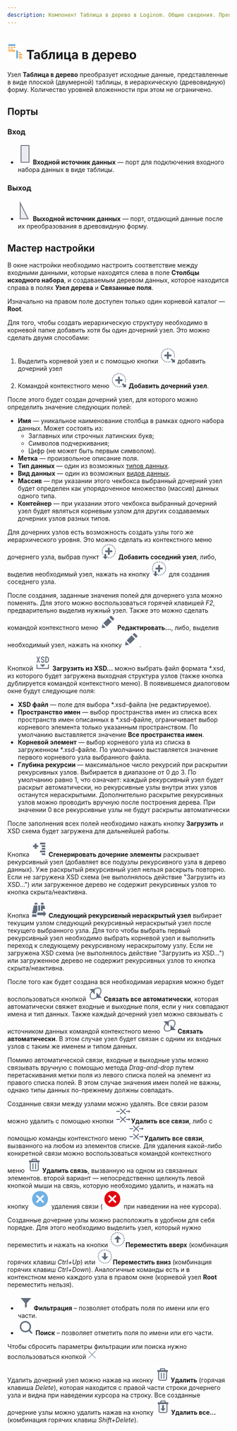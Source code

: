 ```yaml
---
description: Компонент Таблица в дерево в Loginom. Общие сведения. Преобразование двумерной таблицы в иерархическую (древовидную) структуру. Мастер настройки. 
---
```

# ![ ](./../../images/icons/components/data-to-tree_default.svg) Таблица в дерево

Узел **Таблица в дерево** преобразует исходные данные, представленные в виде плоской (двумерной) таблицы, в иерархическую (древовидную) форму. Количество уровней вложенности при этом не ограничено.

## Порты

### Вход

* ![Входной источник данных](./../../images/icons/app/node/ports/inputs/table_inactive.svg) **Входной источник данных** — порт для подключения входного набора данных в виде таблицы.

### Выход

* ![Выходной источник данных](./../../images/icons/app/node/ports/outputs/tree_inactive.svg) **Выходной источник данных** — порт, отдающий данные после их преобразования в древовидную форму.

## Мастер настройки

В окне настройки необходимо настроить соответствие между входными данными, которые находятся слева в поле **Столбцы исходного набора**, и создаваемым деревом данных, которое находится справа в полях **Узел дерева** и **Связанные поля**.

Изначально на правом поле доступен только один корневой каталог — **Root**.

Для того, чтобы создать иерархическую структуру необходимо в корневой папке добавить хотя бы один дочерний узел. Это можно сделать двумя способами:

1. Выделить корневой узел и с помощью кнопки ![Добавить дочерний узел](./../../images/icons/wizards/datatree/add-child_default.svg) добавить дочерний узел
2. Командой контекстного меню ![Добавить дочерний узел](./../../images/icons/wizards/datatree/add-child_default.svg) **Добавить дочерний узел**.

После этого будет создан дочерний узел, для которого можно определить значение следующих полей:

* **Имя** — уникальное наименование столбца в рамках одного набора данных. Может состоять из:
  * Заглавных или строчных латинских букв;
  * Символов подчеркивания;
  * Цифр (не может быть первым символом).
* **Метка** — произвольное описание поля.
* **Тип данных** — один из возможных [типов данных](./../../data/datatype.md).
* **Вид данных** — один из возможных [видов данных](./../../data/datakind.md).
* **Массив** — при указании этого чекбокса выбранный дочерний узел будет определен как упорядоченное множество (массив) данных одного типа.
* **Контейнер** — при указании этого чекбокса выбранный дочерний узел будет являться корневым узлом для других создаваемых дочерних узлов разных типов.

Для дочерних узлов есть возможность создать узлы того же иерархического уровня. Это можно сделать из контекстного меню дочернего узла, выбрав пункт ![Добавить соседний узел](./../../images/icons/wizards/datatree/add-neighbor_default.svg) **Добавить соседний узел**, либо, выделив необходимый узел, нажать на кнопку ![Добавить соседний узел](./../../images/icons/wizards/datatree/add-neighbor_default.svg) для создания соседнего узла.

После создания, заданные значения полей для дочернего узла можно поменять. Для этого можно воспользоваться горячей клавишей *F2*, предварительно выделив нужный узел. Также это можно сделать командой контекстного меню ![Редактировать...](./../../images/icons/common/toolbar-controls/edit_default.svg) **Редактировать...**, либо, выделив необходимый узел, нажать на кнопку ![Редактировать...](./../../images/icons/common/toolbar-controls/edit_default.svg).

Кнопкой ![Загрузить из XSD...](./../../images/icons/common/toolbar-controls/import-from-xsd_default.svg) **Загрузить из XSD...** можно выбрать файл формата *.xsd, из которого будет загружена выходная структура узлов (также кнопка дублируется командой контекстного меню). В появившемся диалоговом окне будут следующие поля:

* **XSD файл** — поле для выбора *.xsd-файла (не редактируемое).
* **Пространство имен** — выбор пространства имен из списка всех пространств имен описанных в *.xsd-файле, ограничивает выбор корневого элемента только указанным пространством. По умолчанию выставляется значение **Все пространства имен**.
* **Корневой элемент** — выбор корневого узла из списка в загруженном *.xsd-файле. По умолчанию выставляется значение первого корневого узла выбранного файла.
* **Глубина рекурсии** — максимальное число рекурсий при раскрытии рекурсивных узлов. Выбирается в диапазоне от 0 до 3. По  умолчанию равно 1, что означает: каждый рекурсивный узел будет раскрыт автоматически, но рекурсивные узлы внутри этих узлов останутся нераскрытыми. Дополнительно раскрытие рекурсивных узлов можно проводить вручную после построения дерева. При значении 0 все рекурсивные узлы не будут раскрыты автоматически

После заполнения всех полей необходимо нажать кнопку **Загрузить** и XSD схема будет загружена для дальнейшей работы.

Кнопка ![Сгенерировать дочерние элементы](./../../images/icons/common/toolbar-controls/open-all_default.svg) **Сгенерировать дочерние элементы** раскрывает рекурсивный узел (добавляет все подузлы рекурсивного узла в дерево данных). Уже раскрытый рекурсивный узел нельзя раскрыть повторно. Если не загружена XSD схема (не выполнялось действие "Загрузить из XSD...") или загруженное дерево не содержит рекурсивных узлов то кнопка скрыта/неактивна.

Кнопка ![Следующий рекурсивный нераскрытый узел](./../../images/icons/common/toolbar-controls/find-next_default.svg) **Следующий рекурсивный нераскрытый узел** выбирает текущим узлом следующий рекурсивный нераскрытый узел после текущего выбранного узла. Для того чтобы выбрать первый рекурсивный узел необходимо выбрать корневой узел и выполнить переход к следующему рекурсивному нераскрытому узлу. Если не загружена XSD схема (не выполнялось действие "Загрузить из XSD...") или загруженное дерево не содержит рекурсивных узлов то кнопка скрыта/неактивна.

После того как будет создана вся необходимая иерархия можно будет воспользоваться кнопкой ![Связать все автоматически](./../../images/icons/common/toolbar-controls/auto-connect_default.svg)**Связать все автоматически**, которая автоматически свяжет входные и выходные поля, если у них совпадают имена и тип данных. Также каждый дочерний узел можно связывать с источником данных командой контекстного меню ![Связать автоматически](./../../images/icons/common/toolbar-controls/auto-connect_default.svg)**Связать автоматически**. В этом случае узел будет связан с одним их входных узлов с таким же именем и типом данных.

Помимо автоматической связи, входные и выходные узлы можно связывать вручную с помощью метода *Drag-and-drop* путем перетаскивания метки поля из левого списка полей на элемент из правого списка полей. В этом случае значения имен полей не важны, однако типы данных по-прежнему должны совпадать.

Созданные связи между узлами можно удалять. Все связи разом можно удалить с помощью кнопки  ![Удалить все связи](./../../images/icons/common/toolbar-controls/remove-all-links_default.svg)**Удалить все связи**, либо с помощью команды контекстного меню  ![Удалить все связи](./../../images/icons/common/toolbar-controls/remove-all-links_default.svg)**Удалить все связи**, вызванного на любом из элементов списке. Для удаления какой-либо конкретной связи можно воспользоваться командой контекстного меню ![Удалить связь](./../../images/icons/common/toolbar-controls/delete_default.svg)**Удалить связь**, вызванную на одном из связанных элементов. второй вариант — непосредственно щелкнуть левой кнопкой мыши на связь, которую необходимо удалить, и нажать на кнопку ![Удалить связь](./../../images/icons/link-grid/remove-link_selected.svg) удаления связи (![Удалить связь](./../../images/icons/link-grid/remove-link_hover.svg) при наведении на нее курсора).

Созданные дочерние узлы можно расположить в удобном для себя порядке. Для этого необходимо выделить узел, который нужно переместить и нажать на кнопки ![Переместить вверх](./../../images/icons/common/toolbar-controls/moveup_default.svg)**Переместить вверх** (комбинация горячих клавиш *Ctrl+Up*) или ![Переместить вниз](./../../images/icons/common/toolbar-controls/movedown_default.svg)**Переместить вниз** (комбинация горячих клавиш *Ctrl+Down*). Аналогичные команды есть и в контекстном меню каждого узла в правом окне (корневой узел **Root** переместить нельзя).

* ![Фильтрация](./../../images/icons/common/toolbar-controls/filter_default.svg)**Фильтрация** – позволяет отобрать поля по имени или его части.
* ![Поиск](./../../images/icons/common/toolbar-controls/zoom_default.svg) **Поиск** – позволяет отметить поля по имени или его части.

Чтобы сбросить параметры фильтрации или поиска нужно воспользоваться кнопкой ![Очистить](./../../images/icons/components/filterdata/filterdata-delete_hover_10x10.svg)

Удалить дочерний узел можно нажав на иконку ![Удалить](./../../images/icons/common/toolbar-controls/delete_default.svg)**Удалить** (горячая клавиша *Delete*), которая находится с правой части строки дочернего узла и видна при наведении курсора на строку. Все созданные дочерние узлы можно удалить нажав на кнопку ![Удалит все...](./../../images/icons/common/toolbar-controls/delete-all_default.svg)**Удалить все...** (комбинация горячих клавиш *Shift+Delete*).
